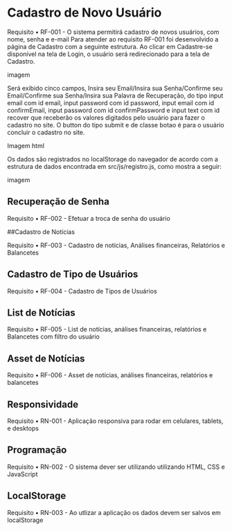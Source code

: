 # Cadastro de Novo Usuário

Requisito
• RF-001 - O sistema permitirá cadastro de novos usuários, com nome, senha e e-mail
Para atender ao requisito RF-001 foi desenvolvido a página de Cadastro com a seguinte estrutura.
Ao clicar em Cadastre-se disponível na tela de Login, o usuário será redirecionado para a tela de Cadastro.

imagem

Será exibido cinco campos, Insira seu Email/Insira sua Senha/Confirme seu Email/Confirme sua Senha/Insira sua Palavra de Recuperação, do tipo input email com id email, input password com id password, input email com id confirmEmail, input password com id confirmPassword e input text com id recover que receberão os valores digitados pelo usuário para fazer o cadastro no site. O button do tipo submit e de classe botao é para o usuário concluir o cadastro no site.

Imagem html

Os dados são registrados no localStorage do navegador de acordo com a estrutura de dados encontrada em src/js/registro.js, como mostra a seguir:

imagem

## Recuperação de Senha

Requisito
• RF-002 - Efetuar a troca de senha do usuário

##Cadastro de Notícias

Requisito
• RF-003 - Cadastro de notícias, Análises financeiras, Relatórios e Balancetes

## Cadastro de Tipo de Usuários

Requisito
• RF-004 - Cadastro de Tipos de Usuários

## List de Notícias

Requisito
• RF-005 - List de notícias, análises financeiras, relatórios e Balancetes com filtro do usuário

## Asset de Notícias

Requisito
• RF-006 -  Asset de notícias, análises financeiras, relatórios e balancetes

## Responsividade

Requisito
• RN-001 -  Aplicação responsiva para rodar em celulares, tablets, e desktops

## Programação

Requisito
• RN-002 - O sistema dever ser utilizando utilizando HTML, CSS e JavaScript

## LocalStorage

Requisito
• RN-003 - Ao utlizar a aplicação os dados devem ser salvos em localStorage


